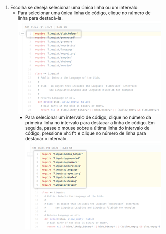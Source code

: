 1. Escolha se deseja selecionar uma única linha ou um intervalo:
    - Para selecionar uma única linha de código, clique no número de linha para destacá-la. ![Arquivo com uma única linha de código selecionado](/assets/images/help/repository/highlight-line-of-code.png)
      - Para selecionar um intervalo de código, clique no número da primeira linha no intervalo para destacar a linha de código. Em seguida, passe o mouse sobre a última linha do intervalo de código, pressione <kbd>Shift</kbd> e clique no número de linha para destacar o intervalo. ![Arquivo com um intervalo de código selecionado](/assets/images/help/repository/highlight-range-of-code.png)
